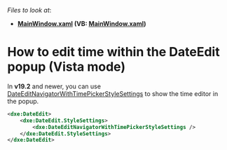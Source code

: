 <!-- default file list -->
*Files to look at*:

* **[MainWindow.xaml](./CS/DatetimeEditor/MainWindow.xaml) (VB: [MainWindow.xaml](./VB/DatetimeEditor/MainWindow.xaml))**

# How to edit time within the DateEdit popup (Vista mode)

In **v19.2** and newer, you can use [DateEditNavigatorWithTimePickerStyleSettings](https://docs.devexpress.com/WPF/DevExpress.Xpf.Editors.DateEditNavigatorWithTimePickerStyleSettings?v=19.2) to show the time editor in the popup.

```xml
<dxe:DateEdit>
    <dxe:DateEdit.StyleSettings>
        <dxe:DateEditNavigatorWithTimePickerStyleSettings />
    </dxe:DateEdit.StyleSettings>
</dxe:DateEdit>
```